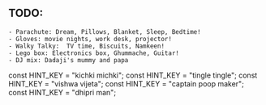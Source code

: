 ## TODO:

    - Parachute: Dream, Pillows, Blanket, Sleep, Bedtime!
    - Gloves: movie nights, work desk, projector!
    - Walky Talky:  TV time, Biscuits, Namkeen!
    - Lego box: Electronics box, Ghummache, Guitar!
    - DJ mix: Dadaji's mummy and papa

const HINT_KEY = "kichki michki";
const HINT_KEY = "tingle tingle";
const HINT_KEY = "vishwa vijeta";
const HINT_KEY = "captain poop maker";
const HINT_KEY = "dhipri man";

